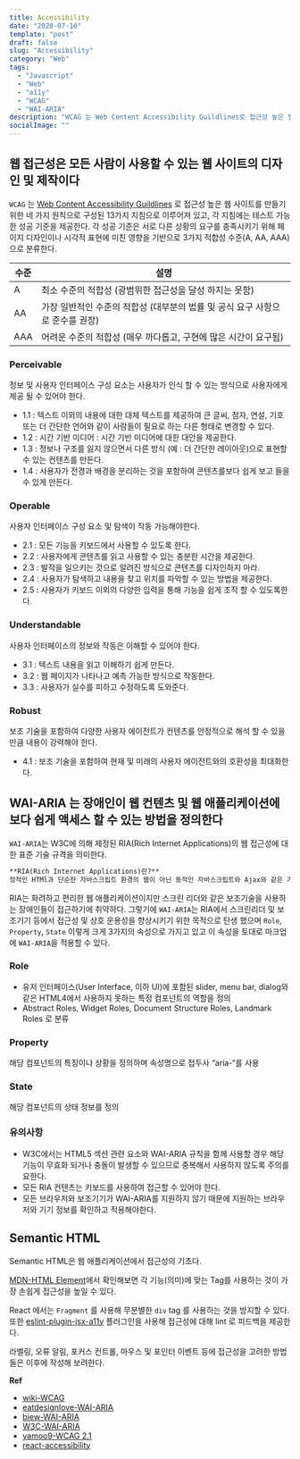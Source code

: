 ```yaml
---
title: Accessibility
date: "2020-07-10"
template: "post"
draft: false
slug: "Accessibility"
category: "Web"
tags:
  - "Javascript"
  - "Web"
  - "a11y"
  - "WCAG"
  - "WAI-ARIA"
description: "WCAG 는 Web Content Accessibility Guildlines로 접근성 높은 웹 사이트를 만들기 위한 네 가지 원칙으로 구성된 13가지 지침으로 이루어져 있고, 각 지침에는 테스트 가능한 성공 기준을 제공한다. 각 성공 기준은 서로 다른 상황의 요구를 충족시키기 위해 페이지 디자인이나 시각적 표현에 미친 영향을 기반으로 3가지 적합성 수준(A, AA, AAA)으로 분류한다."
socialImage: ""
---
```


## 웹 접근성은 모든 사람이 사용할 수 있는 웹 사이트의 디자인 및 제작이다

`WCAG` 는 [Web Content Accessibility Guildlines](https://www.w3.org/WAI/intro/wcag) 로 접근성 높은 웹 사이트를 만들기 위한 네 가지 원칙으로 구성된 13가지 지침으로 이루어져 있고, 각 지침에는 테스트 가능한 성공 기준을 제공한다. 각 성공 기준은 서로 다른 상황의 요구를 충족시키기 위해 페이지 디자인이나 시각적 표현에 미친 영향을 기반으로 3가지 적합성 수준(A, AA, AAA)으로 분류한다.

<table>
  <thead>
    <tr>
      <th>수준</th>
      <th>설명</th>
    </tr>
  </thead>
  <tbody>
    <tr>
      <td >A</td>
      <td >최소 수준의 적합성 (광범위한 접근성을 달성 하지는 못함)</td>
    </tr>
    <tr>
      <td >AA</td>
      <td >가장 일반적인 수준의 적합성 (대부분의 법률 및 공식 요구 사항으로 준수를 권장)</td>
    </tr>
    <tr>
      <td >AAA</td>
      <td >어려운 수준의 적합성 (매우 까다롭고, 구현에 많은 시간이 요구됨)</td>
    </tr>
  </tbody>
</table>

### Perceivable

정보 및 사용자 인터페이스 구성 요소는 사용자가 인식 할 수 있는 방식으로 사용자에게 제공 될 수 있어야 한다.

- 1.1 : 텍스트 이외의 내용에 대한 대체 텍스트를 제공하여 큰 글씨, 점자, 연설, 기호 또는 더 간단한 언어와 같이 사람들이 필요로 하는 다른 형태로 변경할 수 있다.
- 1.2 : 시간 기반 미디어 : 시간 기반 미디어에 대한 대안을 제공한다.
- 1.3 : 정보나 구조를 잃지 않으면서 다른 방식 (예 : 더 간단한 레이아웃)으로 표현할 수 있는 컨텐츠를 만든다.
- 1.4 : 사용자가 전경과 배경을 분리하는 것을 포함하여 콘텐츠를보다 쉽게 보고 들을 수 있게 만든다.

### Operable

사용자 인터페이스 구성 요소 및 탐색이 작동 가능해야한다.

- 2.1 : 모든 기능을 키보드에서 사용할 수 있도록 한다.
- 2.2 : 사용자에게 콘텐츠를 읽고 사용할 수 있는 충분한 시간을 제공한다.
- 2.3 : 발작을 일으키는 것으로 알려진 방식으로 콘텐츠를 디자인하지 마라.
- 2.4 : 사용자가 탐색하고 내용을 찾고 위치를 파악할 수 있는 방법을 제공한다.
- 2.5 : 사용자가 키보드 이외의 다양한 입력을 통해 기능을 쉽게 조작 할 수 있도록한다.

### Understandable

사용자 인터페이스의 정보와 작동은 이해할 수 있어야 한다.

- 3.1 : 텍스트 내용을 읽고 이해하기 쉽게 만든다.
- 3.2 : 웹 페이지가 나타나고 예측 가능한 방식으로 작동한다.
- 3.3 : 사용자가 실수를 피하고 수정하도록 도와준다.

### Robust

보조 기술을 포함하여 다양한 사용자 에이전트가 컨텐츠를 안정적으로 해석 할 수 있을만큼 내용이 강력해야 한다.

- 4.1 : 보조 기술을 포함하여 현재 및 미래의 사용자 에이전트와의 호환성을 최대화한다.

## WAI-ARIA 는 장애인이 웹 컨텐츠 및 웹 애플리케이션에 보다 쉽게 ​​액세스 할 수 있는 방법을 정의한다

`WAI-ARIA`는 W3C에 의해 제정된 RIA(Rich Internet Applications)의 웹 접근성에 대한 표준 기술 규격을 의미한다.

```md
**RIA(Rich Internet Applications)란?**
정적인 HTMl과 단순한 자바스크립트 환경의 웹이 아닌 동적인 자바스크립트와 Ajax와 같은 기술을 사용한 환경에서 수준 높은 UX(User eXperience)를 제공하는 웹 애플리케이션
```

RIA는 화려하고 편리한 웹 애플리케이션이지만 스크린 리더와 같은 보조기술을 사용하는 장애인들이 접근하기에 취약하다. 그렇기에 `WAI-ARIA`는 RIA에서 스크린리더 및 보조기기 등에서 접근성 및 상호 운용성을 향상시키기 위한 목적으로 탄생 했으며 `Role`, `Property`, `State` 이렇게 크게 3가지의 속성으로 가지고 있고 이 속성을 토대로 마크업에 `WAI-ARIA`을 적용할 수 있다.

### Role

- 유저 인터페이스(User Interface, 이하 UI)에 포함된 slider, menu bar, dialog와 같은 HTML4에서 사용하지 못하는 특정 컴포넌트의 역할을 정의
- Abstract Roles, Widget Roles, Document Structure Roles, Landmark Roles 로 분류

### Property

해당 컴포넌트의 특징이나 상황을 정의하며 속성명으로 접두사 “aria-“를 사용

### State

해당 컴포넌트의 상태 정보를 정의

### 유의사항

- W3C에서는 HTML5 섹션 관련 요소와 WAI-ARIA 규칙을 함께 사용할 경우 해당 기능이 무효화 되거나 충돌이 발생할 수 있으므로 중복해서 사용하지 않도록 주의를 요한다.
- 모든 RIA 컨텐츠는 키보드를 사용하여 접근할 수 있어야 한다.
- 모든 브라우저와 보조기기가 WAI-ARIA를 지원하지 않기 때문에 지원하는 브라우저와 기기 정보를 확인하고 적용해야한다.

## Semantic HTML

Semantic HTML은 웹 애플리케이션에서 접근성의 기초다.

[MDN-HTML Element](https://developer.mozilla.org/en-US/docs/Web/HTML/Element)에서 확인해보면 각 기능(의미)에 맞는 Tag를 사용하는 것이 가장 손쉽게 접근성을 높일 수 있다.

React 에서는 `Fragment` 를 사용해 무분별한 `div` tag 를 사용하는 것을 방지할 수 있다. 또한 [eslint-plugin-jsx-a11y](https://github.com/evcohen/eslint-plugin-jsx-a11y) 플러그인을 사용해 접근성에 대해 lint 로 피드백을 제공한다.

라벨링, 오류 알림, 포커스 컨트롤, 마우스 및 포인터 이벤트 등에 접근성을 고려한 방법들은 이후에 작성해 보려한다.

**Ref**

- [wiki-WCAG](https://en.wikipedia.org/wiki/Web_Content_Accessibility_Guidelines)
- [eatdesignlove-WAI-ARIA](https://eatdesignlove.github.io/post/first-WAI-ARIA)
- [biew-WAI-ARIA](https://www.biew.co.kr/entry/WAI-ARIA-%EC%9B%B9%ED%8D%BC%EB%B8%94%EB%A6%AC%EC%8B%B1)
- [W3C-WAI-ARIA](https://w3c.github.io/using-aria/)
- [yamoo9-WCAG 2.1](https://yamoo9.gitbook.io/wcag/new-in-wcag-2.1)
- [react-accessibility](https://reactjs.org/docs/accessibility.html)
